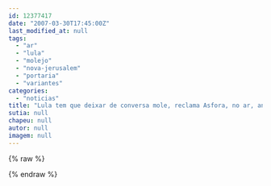 ```yaml
---
id: 12377417
date: "2007-03-30T17:45:00Z"
last_modified_at: null
tags:
  - "ar"
  - "lula"
  - "molejo"
  - "nova-jerusalem"
  - "portaria"
  - "variantes"
categories:
  - "noticias"
title: "Lula tem que deixar de conversa mole, reclama Asfora, no ar, antes de ir para porta de Nova Jerusal\u00e9m"
sutia: null
chapeu: null
autor: null
imagem: null
---
```

{% raw %}
<p> </p>
{% endraw %}